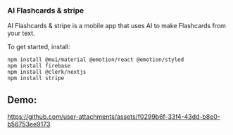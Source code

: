 ### AI Flashcards & stripe
AI Flashcards & stripe is a mobile app that uses AI to make Flashcards from your text.

To get started, install:

```
npm install @mui/material @emotion/react @emotion/styled
npm install firebase
npm install @clerk/nextjs
npm install stripe
```
## Demo:
https://github.com/user-attachments/assets/f0299b6f-33f4-43dd-b8e0-b56753ee9173

